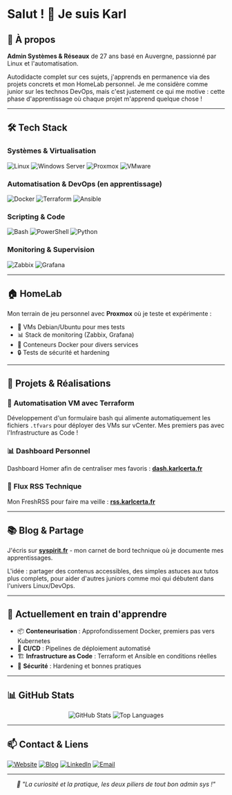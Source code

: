 # Salut ! 👋 Je suis Karl

## 🚀 À propos

**Admin Systèmes & Réseaux** de 27 ans basé en Auvergne, passionné par Linux et l'automatisation.

Autodidacte complet sur ces sujets, j'apprends en permanence via des projets concrets et mon HomeLab personnel. Je me considère comme junior sur les technos DevOps, mais c'est justement ce qui me motive : cette phase d'apprentissage où chaque projet m'apprend quelque chose !

---

## 🛠️ Tech Stack

### **Systèmes & Virtualisation**
![Linux](https://img.shields.io/badge/-Linux-FCC624?style=flat-square&logo=linux&logoColor=black)
![Windows Server](https://img.shields.io/badge/-Windows_Server-0078D4?style=flat-square&logo=windows&logoColor=white)
![Proxmox](https://img.shields.io/badge/-Proxmox-E57000?style=flat-square&logo=proxmox&logoColor=white)
![VMware](https://img.shields.io/badge/-VMware-607078?style=flat-square&logo=vmware&logoColor=white)

### **Automatisation & DevOps (en apprentissage)**
![Docker](https://img.shields.io/badge/-Docker-2496ED?style=flat-square&logo=docker&logoColor=white)
![Terraform](https://img.shields.io/badge/-Terraform-623CE4?style=flat-square&logo=terraform&logoColor=white)
![Ansible](https://img.shields.io/badge/-Ansible-EE0000?style=flat-square&logo=ansible&logoColor=white)

### **Scripting & Code**
![Bash](https://img.shields.io/badge/-Bash-4EAA25?style=flat-square&logo=gnu-bash&logoColor=white)
![PowerShell](https://img.shields.io/badge/-PowerShell-5391FE?style=flat-square&logo=powershell&logoColor=white)
![Python](https://img.shields.io/badge/-Python-3776AB?style=flat-square&logo=python&logoColor=white)

### **Monitoring & Supervision**
![Zabbix](https://img.shields.io/badge/-Zabbix-CC2936?style=flat-square&logo=zabbix&logoColor=white)
![Grafana](https://img.shields.io/badge/-Grafana-F46800?style=flat-square&logo=grafana&logoColor=white)

---

## 🏠 HomeLab

Mon terrain de jeu personnel avec **Proxmox** où je teste et expérimente :
- 🐧 VMs Debian/Ubuntu pour mes tests
- 📊 Stack de monitoring (Zabbix, Grafana)
- 🐳 Conteneurs Docker pour divers services
- 🔒 Tests de sécurité et hardening

---

## 📝 Projets & Réalisations

### 🤖 **Automatisation VM avec Terraform**
Développement d'un formulaire bash qui alimente automatiquement les fichiers `.tfvars` pour déployer des VMs sur vCenter. Mes premiers pas avec l'Infrastructure as Code !

### 📊 **Dashboard Personnel**
Dashboard Homer afin de centraliser mes favoris : **[dash.karlcerta.fr](https://dash.karlcerta.fr)**

### 📡 **Flux RSS Technique**
Mon FreshRSS pour faire ma veille : **[rss.karlcerta.fr](https://rss.karlcerta.fr)**

---

## 📚 Blog & Partage

J'écris sur **[syspirit.fr](https://syspirit.fr)** - mon carnet de bord technique où je documente mes apprentissages.

L'idée : partager des contenus accessibles, des simples astuces aux tutos plus complets, pour aider d'autres juniors comme moi qui débutent dans l'univers Linux/DevOps.

---

## 🎯 Actuellement en train d'apprendre

- 📦 **Conteneurisation** : Approfondissement Docker, premiers pas vers Kubernetes
- 🔄 **CI/CD** : Pipelines de déploiement automatisé
- 🏗️ **Infrastructure as Code** : Terraform et Ansible en conditions réelles
- 🔐 **Sécurité** : Hardening et bonnes pratiques

---

## 📊 GitHub Stats

<div align="center">
  <img src="https://github-readme-stats.vercel.app/api?username=karlcerta&show_icons=true&theme=vue-dark&hide_border=true" alt="GitHub Stats" />
  <img src="https://github-readme-stats.vercel.app/api/top-langs/?username=karl-cta&layout=compact&theme=vue-dark&hide_border=true" alt="Top Languages" />
</div>

---

## 📫 Contact & Liens

[![Website](https://img.shields.io/badge/-karlcerta.fr-000000?style=flat-square&logo=About.me&logoColor=white)](https://karlcerta.fr)
[![Blog](https://img.shields.io/badge/-syspirit.fr-FF6B6B?style=flat-square&logo=hashnode&logoColor=white)](https://syspirit.fr)
[![LinkedIn](https://img.shields.io/badge/-LinkedIn-0A66C2?style=flat-square&logo=linkedin&logoColor=white)](https://linkedin.com/in/kcta)
[![Email](https://img.shields.io/badge/-karl.certa@ik.me-D14836?style=flat-square&logo=gmail&logoColor=white)](mailto:karl.certa@ik.me)

---

<div align="center">
  <i>🐧 "La curiosité et la pratique, les deux piliers de tout bon admin sys !"</i>
</div>
